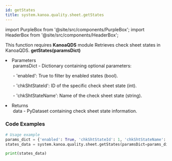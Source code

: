 ```yaml
---
id: getStates
title: system.kanoa.quality.sheet.getStates
---
```


import PurpleBox from '@site/src/components/PurpleBox';
import HeaderBox from '@site/src/components/HeaderBox';

<PurpleBox>This function requires <b>KanoaQDS</b> module</PurpleBox>
<HeaderBox header="Description">Retrieves check sheet states in KanoaQDS.</HeaderBox>
<HeaderBox header="Syntax">
    <b>getStates(paramsDict)</b>
    <li> Parameters <br />
        <ul>paramsDict - Dictionary containing optional parameters:</ul>
        <ul>  - 'enabled': True to filter by enabled states (bool).</ul>
        <ul>  - 'chkShtStateId': ID of the specific check sheet state (int).</ul>
        <ul>  - 'chkShtStateName': Name of the check sheet state (string).</ul>
    </li>
    <li> Returns <br />
        <ul>data - PyDataset containing check sheet state information.</ul>
    </li>
</HeaderBox>

### Code Examples
```python
# Usage example
params_dict = {'enabled': True, 'chkShtStateId': 1, 'chkShtStateName': 'Approved'}
states_data = system.kanoa.quality.sheet.getStates(paramsDict=params_dict)

print(states_data)

